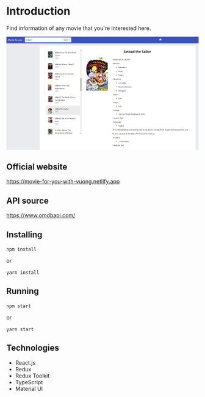 # Introduction
Find information of any movie that you're interested here.

![Alt text](https://github.com/vuongsg/movie-for-you/blob/master/screenshot.png?raw=true "Title")

## Official website
<a href="https://movie-for-you-with-vuong.netlify.app/" target="_blank">https://movie-for-you-with-vuong.netlify.app</a>

## API source
<a href="https://www.omdbapi.com/" target="_blank">https://www.omdbapi.com/</a>

## Installing
```
npm install
```
or
```
yarn install
```

## Running
```
npm start
```
or
```
yarn start
```

## Technologies
- React.js
- Redux
- Redux Toolkit
- TypeScript
- Material UI